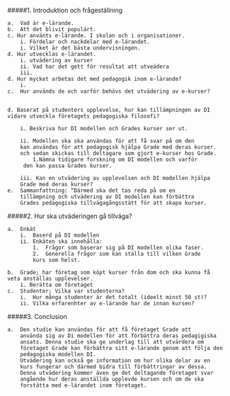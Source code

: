#####1. Introduktion och frågeställning 	a.	Vad är e-lärande.	b.	Att det blivit populärt.
	c. Hur använts e-lärande. I skolan och i organisationer.
		i. Fördelar och nackdelar med e-lärandet.
		i. Vilket är det bästa undervisningen. 
	d. Hur utvecklas e-lärandet. 
		i. utvädering av kurser 
		ii. Vad har det gett för resultat att utveädera
		iii.
	d. Hur mycket arbetas det med pedagogik inom e-lärande? 
		i.	c.	Hur används de och varför behövs det utvädering av e-kurser?


	d. Baserat på studenters upplevelse, hur kan tillämpningen av DI vidare utveckla företagets pedagogiska filosofi? 
		i. Beskriva hur DI modellen och Grades kurser ser ut.	
		ii. Modellen ska ska användas för att få svar på om den 
		kan användas för att pedagogisk hjälpa Grade med deras kurser.
		och sedan skickas till deltagare som gjort e-kurser hos Grade.  			1.Nämna tidigare forskning om DI modellen och varför
		 den kan passa Grades kurser.	
		iii. Kan en utvädering av upplevelsen och DI modellen hjälpa
	 	Grade med deras kurser? 	e.	Sammanfattning: “Därmed ska det tas reda på om en 
		tillämpning och utvädering av DI modellen kan förbättra 
		Grades pedagogiska tillvägagångsstätt för att skapa kurser. #####2.	Hur ska utväderingen gå tillväga?	
	a.	Enkät		i.	Baserd på DI modellen		ii.	Enkäten ska innehålla:			1.	Frågor som baserar sig på DI modellen olika faser.			2.	Generella frågor som kan ställa till vilken Grade 
			kurs som helst.	b.	Grade; har företag som köpt kurser från dom och ska kunna få 		veta anställas upplevelser.		i. Berätta om företaget	c.	Studenter; Vilka var studenterna?		i.	Hur många studenter är det totalt (ideelt minst 50 st)?		ii.	Vilka erfarenhter av e-lärande har de innan kursen?#####3.	Conclusion	a.	Den studie kan användas för att få företaget Grade att 
		använda sig av Di modellen för att förbättra deras pedagigiska 
		ansats. Denna studie ska ge underlag till att utvärdera om
		företaget Grade kan förbättra sitt e-lärande genom att följa den
		pedagogiska modellen DI. 
		Utvädering kan också ge information om hur olika delar av en
		kurs fungerar och därmed bidra till förbättringar av dessa. 
		Denna utvädering kommer även ge det deltagande företaget svar
		angående hur deras anställda upplevde kursen och om de ska
		forstätta med e-lärandet inom företaget.  